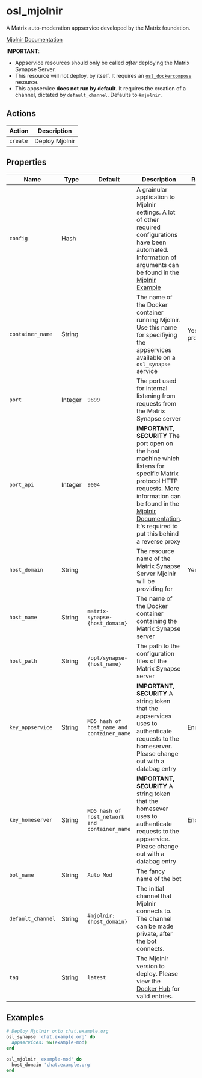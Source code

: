 # osl\_mjolnir

A Matrix auto-moderation appservice developed by the Matrix foundation.

[Mjolnir Documentation](https://github.com/matrix-org/mjolnir/blob/main/docs/setup.md)

**IMPORTANT**:
* Appservice resources should only be called *after* deploying the Matrix Synapse Server.
* This resource will not deploy, by itself. It requires an [`osl_dockercompose`](https://github.com/osuosl-cookbooks/osl-docker/blob/master/resources/dockercompose.rb) resource.
* This appservice **does not run by default**. It requires the creation of a channel, dictated by `default_channel`. Defaults to `#mjolnir`.

## Actions

| Action   | Description         |
| -------- | ------------------- |
| `create` | Deploy Mjolnir      |

## Properties

| Name             | Type    | Default                                       | Description | Required |
| ---------------- | ------- | --------------------------------------------- | ----------- | -------- |
| `config`         | Hash    |                                               | A grainular application to Mjolnir settings. A lot of other required configurations have been automated. Information of arguments can be found in the [Mjolnir Example](https://github.com/matrix-org/mjolnir/blob/main/src/appservice/config/config.example.yaml) | |
| `container_name` | String  |                                               | The name of the Docker container running Mjolnir. Use this name for specifiying the appservices available on a `osl_synapse` service | Yes, name property |
| `port`           | Integer | `9899`                                        | The port used for internal listening from requests from the Matrix Synapse server | |
| `port_api`       | Integer | `9004`                                        | **IMPORTANT, SECURITY** The port open on the host machine which listens for specific Matrix protocol HTTP requests. More information can be found in the [Mjolnir Documentation](https://github.com/matrix-org/mjolnir/blob/main/README.md#enabling-readable-abuse-reports). It's required to put this behind a reverse proxy | |
| `host_domain`    | String  |                                               | The resource name of the Matrix Synapse Server Mjolnir will be providing for | Yes |
| `host_name`      | String  | `matrix-synapse-{host_domain}`                | The name of the Docker container containing the Matrix Synapse server | |
| `host_path`      | String  | `/opt/synapse-{host_name}`                    | The path to the configuration files of the Matrix Synapse server  | |
| `key_appservice` | String  | `MD5 hash of host_name and container_name`    | **IMPORTANT, SECURITY** A string token that the appservices uses to authenticate requests to the homeserver. Please change out with a databag entry | Encouraged |
| `key_homeserver` | String  | `MD5 hash of host_network and container_name` | **IMPORTANT, SECURITY** A string token that the homesever uses to authenticate requests to the appservice. Please change out with a databag entry | Encouraged |
| `bot_name`       | String  | `Auto Mod`                                    | The fancy name of the bot | |
| `default_channel`| String  | `#mjolnir:{host_domain}`                      | The initial channel that Mjolnir connects to. The channel can be made private, after the bot connects. | |
| `tag`            | String  | `latest`                                      | The Mjolnir version to deploy. Please view the [Docker Hub](https://hub.docker.com/r/matrixdotorg/mjolnir) for valid entries. | |

## Examples
```ruby
# Deploy Mjolnir onto chat.example.org
osl_synapse 'chat.example.org' do
  appservices: %w(example-mod)
end

osl_mjolnir 'example-mod' do
  host_domain 'chat.example.org'
end
```
